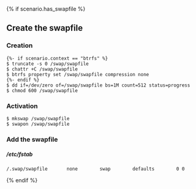 {% if scenario.has_swapfile %}
## Create the swapfile

### Creation

```
{%- if scenario.context == "btrfs" %}
$ truncate -s 0 /swap/swapfile
$ chattr +C /swap/swapfile
$ btrfs property set /swap/swapfile compression none
{%- endif %}
$ dd if=/dev/zero of=/swap/swapfile bs=1M count=512 status=progress
$ chmod 600 /swap/swapfile
```

### Activation

```
$ mkswap /swap/swapfile
$ swapon /swap/swapfile
```

### Add the swapfile

##### /etc/fstab
```
/.swap/swapfile       none        swap        defaults        0 0
```
{% endif %}
